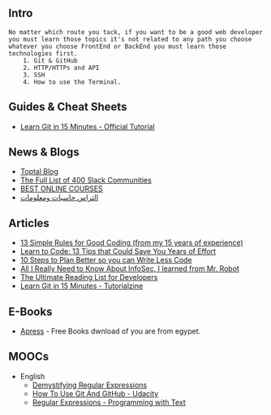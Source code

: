 ## Intro

    No matter which route you tack, if you want to be a good web developer you must learn those topics it's not related to any path you choose whatever you choose FrontEnd or BackEnd you must learn those technologies first.
        1. Git & GitHub
        2. HTTP/HTTPs and API
        3. SSH
        4. How to use the Terminal.

## Guides & Cheat Sheets

- [Learn Git in 15 Minutes - Official Tutorial](https://try.github.io/levels/1/challenges/1)

## News & Blogs

- [Toptal Blog](https://www.toptal.com/blog)
- [The Full List of 400 Slack Communities](https://medium.com/startupsco/the-full-list-of-400-slack-communities-5545e82cf65d)
- [BEST ONLINE COURSES](http://www.coursescoupons.com/)
- [التراس حاسبات ومعلومات](https://www.ultrasfci.com/)

## Articles

- [13 Simple Rules for Good Coding (from my 15 years of experience)](https://hackernoon.com/few-simple-rules-for-good-coding-my-15-years-experience-96cb29d4acd9)
- [Learn to Code: 13 Tips that Could Save You Years of Effort](https://medium.com/javascript-scene/learn-to-code-13-tips-that-could-save-you-years-of-effort-92ce799a3e1f)
- [10 Steps to Plan Better so you can Write Less Code](https://medium.freecodecamp.org/10-steps-to-plan-better-so-you-can-write-less-code-ece655e03608)
- [All I Really Need to Know About InfoSec, I learned from Mr. Robot](https://medium.freecodecamp.org/all-i-really-need-to-know-about-infosec-i-learned-from-mr-robot-7902cca6d729)
- [The Ultimate Reading List for Developers](https://medium.com/@YogevSitton/the-ultimate-reading-list-for-developers-e96c832d9687)
- [Learn Git in 15 Minutes - Tutorialzine](https://tutorialzine.com/2016/06/learn-git-in-30-minutes)

## E-Books

- [Apress](https://www.apress.com/gp/) - Free Books dwnload of you are from egypet.

## MOOCs

- English
  - [Demystifying Regular Expressions](https://www.youtube.com/watch?v=EkluES9Rvak)
  - [How To Use Git And GitHub - Udacity](https://www.youtube.com/watch?v=Ytux4IOAR_s&list=PLwygftUY318GeCz26jz45yuMWazLgJmxZ)
  - [Regular Expressions - Programming with Text](https://www.youtube.com/playlist?list=PLRqwX-V7Uu6YEypLuls7iidwHMdCM6o2w)
